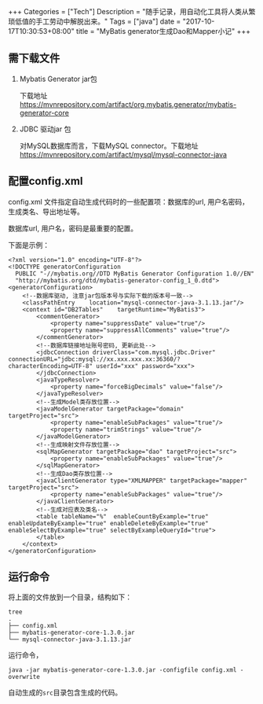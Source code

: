 +++
Categories = ["Tech"]
Description = "随手记录，用自动化工具将人类从繁琐低值的手工劳动中解脱出来。"
Tags = ["java"]
date = "2017-10-17T10:30:53+08:00"
title = "MyBatis generator生成Dao和Mapper小记"
+++

## 需下载文件<a id="sec-1-1" name="sec-1-1"></a>

1.  Mybatis Generator jar包

    下载地址 <https://mvnrepository.com/artifact/org.mybatis.generator/mybatis-generator-core>

2.  JDBC 驱动jar 包

    对MySQL数据库而言，下载MySQL connector。下载地址 <https://mvnrepository.com/artifact/mysql/mysql-connector-java>

## 配置config.xml<a id="sec-1-2" name="sec-1-2"></a>

config.xml 文件指定自动生成代码时的一些配置项：数据库的url, 用户名密码，生成类名、导出地址等。  

数据库url, 用户名，密码是最重要的配置。

下面是示例：

    <?xml version="1.0" encoding="UTF-8"?>
    <!DOCTYPE generatorConfiguration
      PUBLIC "-//mybatis.org//DTD MyBatis Generator Configuration 1.0//EN"
      "http://mybatis.org/dtd/mybatis-generator-config_1_0.dtd">
    <generatorConfiguration>
        <!--数据库驱动, 注意jar包版本号与实际下载的版本号一致-->
        <classPathEntry    location="mysql-connector-java-3.1.13.jar"/>
        <context id="DB2Tables"    targetRuntime="MyBatis3">
            <commentGenerator>
                <property name="suppressDate" value="true"/>
                <property name="suppressAllComments" value="true"/>
            </commentGenerator>
            <!--数据库链接地址账号密码, 更新此处-->
            <jdbcConnection driverClass="com.mysql.jdbc.Driver" connectionURL="jdbc:mysql://xx.xxx.xxx.xx:36360/?characterEncoding=UTF-8" userId="xxx" password="xxx">
            </jdbcConnection>
            <javaTypeResolver>
                <property name="forceBigDecimals" value="false"/>
            </javaTypeResolver>
            <!--生成Model类存放位置-->
            <javaModelGenerator targetPackage="domain" targetProject="src">
                <property name="enableSubPackages" value="true"/>
                <property name="trimStrings" value="true"/>
            </javaModelGenerator>
            <!--生成映射文件存放位置-->
            <sqlMapGenerator targetPackage="dao" targetProject="src">
                <property name="enableSubPackages" value="true"/>
            </sqlMapGenerator>
            <!--生成Dao类存放位置-->
            <javaClientGenerator type="XMLMAPPER" targetPackage="mapper" targetProject="src">
                <property name="enableSubPackages" value="true"/>
            </javaClientGenerator>
            <!--生成对应表及类名-->
            <table tableName="%"  enableCountByExample="true" enableUpdateByExample="true" enableDeleteByExample="true" enableSelectByExample="true" selectByExampleQueryId="true">
            </table>
        </context>
    </generatorConfiguration>

## 运行命令<a id="sec-1-3" name="sec-1-3"></a>

将上面的文件放到一个目录，结构如下：

    tree 
    .
    ├── config.xml
    ├── mybatis-generator-core-1.3.0.jar
    └── mysql-connector-java-3.1.13.jar

运行命令，

    java -jar mybatis-generator-core-1.3.0.jar -configfile config.xml -overwrite

自动生成的`src`目录包含生成的代码。
